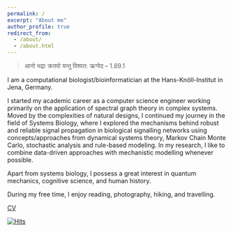 ```yaml
---
permalink: /
excerpt: "About me"
author_profile: true
redirect_from: 
  - /about/
  - /about.html
---
```


> आनो भद्राः क्रतवो यन्तु विश्वत: ऋग्वेद – 1.89.1 

I am a computational biologist/bioinformatician at the Hans-Knöll-Institut in Jena, Germany.

I started my academic career as a computer science engineer working primarily on the application of spectral graph theory in complex systems. Moved by the complexities of natural designs, I continued my journey in the field of Systems Biology, where I explored the mechanisms behind robust and reliable signal propagation in biological signalling networks using concepts/approaches from dynamical systems theory, Markov Chain Monte Carlo, stochastic analysis and rule-based modeling. In my research, I like to combine data-driven approaches with mechanistic modelling whenever possible.

Apart from systems biology, I possess a great interest in quantum mechanics, cognitive science, and human history.

During my free time, I enjoy reading, photography, hiking, and travelling. 


[CV](https://debdaspaul.github.io/files/CV.pdf)

[![Hits](https://hits.seeyoufarm.com/api/count/incr/badge.svg?url=https%3A%2F%2Fdebdaspaul.github.io&count_bg=%2379C83D&title_bg=%23555555&icon=&icon_color=%23E7E7E7&title=hits&edge_flat=false)](https://hits.seeyoufarm.com)

